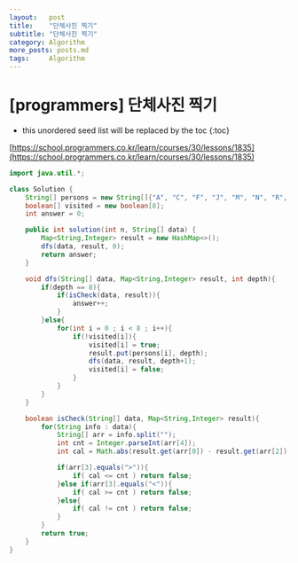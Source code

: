 ```yaml
---
layout:   post
title:    "단체사진 찍기"
subtitle: "단체사진 찍기"
category: Algorithm
more_posts: posts.md
tags:     Algorithm
---
```

# [programmers] 단체사진 찍기

<!--more-->
<!-- Table of contents -->
* this unordered seed list will be replaced by the toc
{:toc}

[https://school.programmers.co.kr/learn/courses/30/lessons/1835](https://school.programmers.co.kr/learn/courses/30/lessons/1835)


```java
import java.util.*;

class Solution {
    String[] persons = new String[]{"A", "C", "F", "J", "M", "N", "R", "T"};
    boolean[] visited = new boolean[8];
    int answer = 0;

    public int solution(int n, String[] data) {
        Map<String,Integer> result = new HashMap<>();
        dfs(data, result, 0);
        return answer;
    }

    void dfs(String[] data, Map<String,Integer> result, int depth){
        if(depth == 8){
            if(isCheck(data, result)){
                answer++;
            }
        }else{
            for(int i = 0 ; i < 8 ; i++){
                if(!visited[i]){
                    visited[i] = true;
                    result.put(persons[i], depth);
                    dfs(data, result, depth+1);
                    visited[i] = false;
                }
            }
        }
    }

    boolean isCheck(String[] data, Map<String,Integer> result){
        for(String info : data){
            String[] arr = info.split("");
            int cnt = Integer.parseInt(arr[4]);
            int cal = Math.abs(result.get(arr[0]) - result.get(arr[2])) - 1;

            if(arr[3].equals(">")){
                if( cal <= cnt ) return false;
            }else if(arr[3].equals("<")){
                if( cal >= cnt ) return false;
            }else{
                if( cal != cnt ) return false;
            }
        }
        return true;
    }
}
```